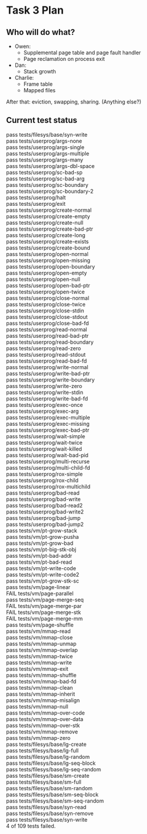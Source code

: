 Task 3 Plan
===========

Who will do what?
-----------------
* Owen:
    * Supplemental page table and page fault handler
    * Page reclamation on process exit
* Dan:
    * Stack growth
* Charlie:
    * Frame table
    * Mapped files

After that: eviction, swapping, sharing. (Anything else?)

Current test status
-------------------

pass tests/filesys/base/syn-write  
pass tests/userprog/args-none  
pass tests/userprog/args-single  
pass tests/userprog/args-multiple  
pass tests/userprog/args-many  
pass tests/userprog/args-dbl-space  
pass tests/userprog/sc-bad-sp  
pass tests/userprog/sc-bad-arg  
pass tests/userprog/sc-boundary  
pass tests/userprog/sc-boundary-2  
pass tests/userprog/halt  
pass tests/userprog/exit  
pass tests/userprog/create-normal  
pass tests/userprog/create-empty  
pass tests/userprog/create-null  
pass tests/userprog/create-bad-ptr  
pass tests/userprog/create-long  
pass tests/userprog/create-exists  
pass tests/userprog/create-bound  
pass tests/userprog/open-normal  
pass tests/userprog/open-missing  
pass tests/userprog/open-boundary  
pass tests/userprog/open-empty  
pass tests/userprog/open-null  
pass tests/userprog/open-bad-ptr  
pass tests/userprog/open-twice  
pass tests/userprog/close-normal  
pass tests/userprog/close-twice  
pass tests/userprog/close-stdin  
pass tests/userprog/close-stdout  
pass tests/userprog/close-bad-fd  
pass tests/userprog/read-normal  
pass tests/userprog/read-bad-ptr  
pass tests/userprog/read-boundary  
pass tests/userprog/read-zero  
pass tests/userprog/read-stdout  
pass tests/userprog/read-bad-fd  
pass tests/userprog/write-normal  
pass tests/userprog/write-bad-ptr  
pass tests/userprog/write-boundary  
pass tests/userprog/write-zero  
pass tests/userprog/write-stdin  
pass tests/userprog/write-bad-fd  
pass tests/userprog/exec-once  
pass tests/userprog/exec-arg  
pass tests/userprog/exec-multiple  
pass tests/userprog/exec-missing  
pass tests/userprog/exec-bad-ptr  
pass tests/userprog/wait-simple  
pass tests/userprog/wait-twice  
pass tests/userprog/wait-killed  
pass tests/userprog/wait-bad-pid  
pass tests/userprog/multi-recurse  
pass tests/userprog/multi-child-fd  
pass tests/userprog/rox-simple  
pass tests/userprog/rox-child  
pass tests/userprog/rox-multichild  
pass tests/userprog/bad-read  
pass tests/userprog/bad-write  
pass tests/userprog/bad-read2  
pass tests/userprog/bad-write2  
pass tests/userprog/bad-jump  
pass tests/userprog/bad-jump2  
pass tests/vm/pt-grow-stack  
pass tests/vm/pt-grow-pusha  
pass tests/vm/pt-grow-bad  
pass tests/vm/pt-big-stk-obj  
pass tests/vm/pt-bad-addr  
pass tests/vm/pt-bad-read  
pass tests/vm/pt-write-code  
pass tests/vm/pt-write-code2  
pass tests/vm/pt-grow-stk-sc  
pass tests/vm/page-linear  
FAIL tests/vm/page-parallel  
pass tests/vm/page-merge-seq  
FAIL tests/vm/page-merge-par  
FAIL tests/vm/page-merge-stk  
FAIL tests/vm/page-merge-mm  
pass tests/vm/page-shuffle  
pass tests/vm/mmap-read  
pass tests/vm/mmap-close  
pass tests/vm/mmap-unmap  
pass tests/vm/mmap-overlap  
pass tests/vm/mmap-twice  
pass tests/vm/mmap-write  
pass tests/vm/mmap-exit  
pass tests/vm/mmap-shuffle  
pass tests/vm/mmap-bad-fd  
pass tests/vm/mmap-clean  
pass tests/vm/mmap-inherit  
pass tests/vm/mmap-misalign  
pass tests/vm/mmap-null  
pass tests/vm/mmap-over-code  
pass tests/vm/mmap-over-data  
pass tests/vm/mmap-over-stk  
pass tests/vm/mmap-remove  
pass tests/vm/mmap-zero  
pass tests/filesys/base/lg-create  
pass tests/filesys/base/lg-full  
pass tests/filesys/base/lg-random  
pass tests/filesys/base/lg-seq-block  
pass tests/filesys/base/lg-seq-random  
pass tests/filesys/base/sm-create  
pass tests/filesys/base/sm-full  
pass tests/filesys/base/sm-random  
pass tests/filesys/base/sm-seq-block  
pass tests/filesys/base/sm-seq-random  
pass tests/filesys/base/syn-read  
pass tests/filesys/base/syn-remove  
pass tests/filesys/base/syn-write  
4 of 109 tests failed.  

